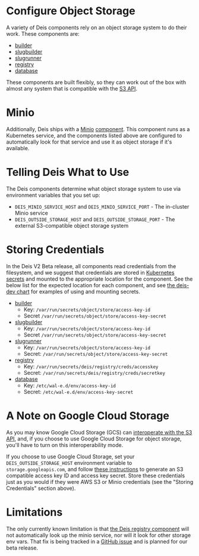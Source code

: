 # Configure Object Storage

A variety of Deis components rely on an object storage system to do their work. These components are:

- [builder](https://github.com/deis/builder)
- [slugbuilder](https://github.com/deis/slugbuilder)
- [slugrunner](https://github.com/deis/slugrunner)
- [registry](https://github.com/deis/registry)
- [database](https://github.com/deis/postgres)

These components are built flexibly, so they can work out of the box with almost any system that is compatible with the [S3 API](http://docs.aws.amazon.com/AmazonS3/latest/API/APIRest.html).

# Minio

Additionally, Deis ships with a [Minio](http://minio.io) [component](https://github.com/deis/minio). This component runs as a Kubernetes service, and the components listed above are configured to automatically look for that service and use it as object storage if it's available.

# Telling Deis What to Use

The Deis components determine what object storage system to use via environment variables that you set up:

- `DEIS_MINIO_SERVICE_HOST` and `DEIS_MINIO_SERVICE_PORT` - The in-cluster Minio service
- `DEIS_OUTSIDE_STORAGE_HOST` and `DEIS_OUTSIDE_STORAGE_PORT` - The external S3-compatible object storage system

# Storing Credentials

In the Deis V2 Beta release, all components read credentials from the filesystem, and we suggest that credentials are stored in [Kubernetes secrets](http://kubernetes.io/v1.1/docs/user-guide/secrets.html) and mounted to the appropriate location for the component. See the below list for the expected location for each component, and see [the deis-dev chart](https://github.com/deis/charts/tree/master/deis-dev) for examples of using and mounting secrets.

- [builder](https://github.com/deis/builder)
  - Key: `/var/run/secrets/object/store/access-key-id`
  - Secret `/var/run/secrets/object/store/access-key-secret`
- [slugbuilder](https://github.com/deis/slugbuilder)
  - Key: `/var/run/secrets/object/store/access-key-id`
  - Secret `/var/run/secrets/object/store/access-key-secret`
- [slugrunner](https://github.com/deis/slugrunner)
  - Key: `/var/run/secrets/object/store/access-key-id`
  - Secret: `/var/run/secrets/object/store/access-key-secret`
- [registry](https://github.com/deis/registry)
  - Key: `/var/run/secrets/deis/registry/creds/accesskey`
  - Secret: `/var/run/secrets/deis/registry/creds/secretkey`
- [database](https://github.com/deis/postgres)
  - Key: `/etc/wal-e.d/env/access-key-id`
  - Secret: `/etc/wal-e.d/env/access-key-secret`

# A Note on Google Cloud Storage

As you may know Google Cloud Storage (GCS) can [interoperate with the S3 API](https://cloud.google.com/storage/docs/interoperability), and, if you choose to use Google Cloud Storage for object storage, you'll have to turn on this interoperability mode.

If you choose to use Google Cloud Storage, set your `DEIS_OUTSIDE_STORAGE_HOST` environment variable to `storage.googleapis.com`, and follow [these instructions](https://cloud.google.com/storage/docs/migrating?hl=en_US#keys) to generate an S3 compatible access key ID and access key secret. Store these credentials just as you would if they were AWS S3 or Minio credentials (see the "Storing Credentials" section above).

# Limitations

The only currently known limitation is that [the Deis registry component](https://github.com/deis/registry) will not automatically look up the minio service, nor will it look for other storage env vars. That fix is being tracked in a [GitHub issue](https://github.com/deis/registry/issues/7) and is planned for our beta release.
